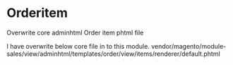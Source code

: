 # Orderitem
Overwrite core adminhtml Order item phtml file

I have overwrite below core file in to this module.
vendor/magento/module-sales/view/adminhtml/templates/order/view/items/renderer/default.phtml
